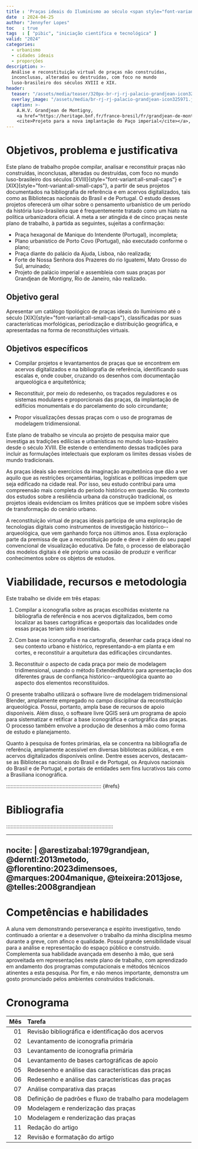 ```yaml
---
title : 'Praças ideais do Iluminismo ao século <span style="font-variant:all-small-caps">XIX</span>'
date  : 2024-04-25
author: "Jennyfer Lopes"
toc   : true
tags  : [ "pibic", "iniciação científica e tecnológica" ]
valid: "2024"
categories:
  - urbanismo
  - cidades ideais
  - proporções
description: >-
  Análise e reconstituição virtual de praças não construídas,
  inconclusas, alteradas ou destruídas, com foco no mundo
  luso-brasileiro dos séculos XVIII e XIX.
header:
  teaser: "/assets/media/teaser/320px-br-rj-rj-palacio-grandjean-icon325971.jpg"
  overlay_image: "/assets/media/br-rj-rj-palacio-grandjean-icon325971.jpg"
  caption: >-
    A.H.V. Grandjean de Montigny,
    <a href="https://heritage.bnf.fr/france-bresil/fr/grandjean-de-montigny">
    <cite>Projeto para a nova implantação do Paço imperial</cite></a>, 1826
---
```


# Objetivos, problema e justificativa #

<!--5000 caracteres-->

Este plano de trabalho propõe compilar, analisar e reconstituir praças
não construídas, inconclusas, alteradas ou destruídas, com foco no mundo
luso-brasileiro dos séculos [XVIII]{style="font-variant:all-small-caps"}
e [XIX]{style="font-variant:all-small-caps"}, a partir de seus projetos
documentados na bibliografia de referência e em acervos digitalizados,
tais como as Bibliotecas nacionais do Brasil e de Portugal. O estudo
desses projetos oferecerá um olhar sobre o pensamento urbanístico de um
período da história luso-brasileira que é frequentemente tratado como um
hiato na política urbanizadora oficial. A meta a ser atingida é de cinco
praças neste plano de trabalho, à partida as seguintes, sujeitas a
confirmação:

- Praça hexagonal de Manique do Intendente (Portugal), incompleta;
- Plano urbanístico de Porto Covo (Portugal), não executado conforme o
  plano;
- Praça diante do palácio da Ajuda, Lisboa, não realizada;
- Forte de Nossa Senhora dos Prazeres do rio Iguatemi, Mato Grosso do
  Sul, arruinado;
- Projeto de palácio imperial e assembleia com suas praças por Grandjean
  de Montigny, Rio de Janeiro, não realizado.

## Objetivo geral ##

Apresentar um catálogo tipológico de praças ideais do Iluminismo até o
século [XIX]{style="font-variant:all-small-caps"},
classificadas por suas características morfológicas,
periodização e distribuição geográfica, e apresentadas na forma de
reconstituições virtuais.


## Objetivos específicos ##

- Compilar projetos e levantamentos de praças que se encontrem em
  acervos digitalizados e na bibliografia de referência, identificando
  suas escalas e, onde couber, cruzando os desenhos com documentação
  arqueológica e arquitetônica;

- Reconstituir, por meio do redesenho, os traçados reguladores e os
  sistemas modulares e proporcionais das praças, da implantação de
  edifícios monumentais e do parcelamento do solo circundante;

- Propor visualizações dessas praças com o uso de programas de
  modelagem tridimensional.

Este plano de trabalho se vincula ao projeto de pesquisa maior que
investiga as tradições edilícias e urbanísticas no mundo luso-brasileiro
desde o século XVIII. Ele estende o entendimento dessas tradições para
incluir as formulações intelectuais que exploram os limites dessas
visões de mundo tradicionais.

As praças ideais são exercícios da imaginação arquitetônica que dão a
ver aquilo que as restrições orçamentárias, logísticas e políticas
impedem que seja edificado na cidade real. Por isso, seu estudo
contribui para uma compreensão mais completa do período histórico em
questão. No contexto dos estudos sobre a resiliência urbana da
construção tradicional, os projetos ideais evidenciam os limites
práticos que se impõem sobre visões de transformação do cenário urbano.

A reconstituição virtual de praças ideais participa de uma exploração de
tecnologias digitais como instrumentos de investigação
histórico--arqueológica, que vem ganhando força nos últimos anos. Essa
exploração parte da premissa de que a reconstituição pode e deve ir além
do seu papel convencional de visualização educativa. De fato, o processo
de elaboração dos modelos digitais é ele próprio uma ocasião de produzir
e verificar conhecimentos sobre os objetos de estudos.


# Viabilidade, recursos e metodologia #

<!--4000 caracteres-->

Este trabalho se divide em três etapas:

1. Compilar a iconografia sobre as praças escolhidas existente na
   bibliografia de referência e nos acervos digitalizados, bem como
   localizar as bases cartográficas e geoportais das localidades onde
   essas praças teriam sido inseridas.

2. Com base na iconografia e na cartografia, desenhar cada
   praça ideal no seu contexto urbano e histórico, representando-a em
   planta e em cortes, e reconstituir a arquitetura das edificações
   circundantes.

3. Reconstituir o aspecto de cada praça por meio de modelagem
   tridimensional, usando o método ExtendedMatrix para apresentação dos
   diferentes graus de confiança histórico--arqueológica quanto ao
   aspecto dos elementos reconstituídos.

O presente trabalho utilizará o software livre de modelagem
tridimensional Blender, amplamente empregado no campo disciplinar da
reconstituição arqueológica. Possui, portanto, ampla base de recursos de
apoio disponíveis. Além disso, o software livre QGIS será um programa de
apoio para sistematizar e retificar a base iconográfica e cartográfica
das praças. O processo também envolve a produção de desenhos à mão como
forma de estudo e planejamento.

Quanto à pesquisa de fontes primárias, ela se concentra na bibliografia
de referência, amplamente acessível em diversas bibliotecas públicas, e
em acervos digitalizados disponíveis online. Dentre esses acervos,
destacam-se as Bibliotecas nacionais do Brasil e de Portugal, os
Arquivos nacionais do Brasil e de Portugal, e portais de entidades sem
fins lucrativos tais como a Brasiliana iconográfica.

:::::::::::::::::::::::::::::::::::::::::::::::::::::::::::::::: {#refs}

# Bibliografia #
<!--2000 caracteres-->
::::::::::::::::::::::::::::::::::::::::::::::::::::::::::::::::::::::::

---
nocite: |
  @arestizabal:1979grandjean, @derntl:2013metodo,
  @florentino:2023dimensoes, @marques:2004manique, @teixeira:2013jose,
  @telles:2008grandjean
---


# Competências e habilidades #

<!--1000 caracteres-->

A aluna vem demonstrando perseverança e espírito investigativo,
tendo continuado a orientar e a desenvolver o trabalho da minha
disciplina mesmo durante a greve, com afinco e qualidade.
Possui grande sensibilidade visual para a análise e representação
do espaço público e construído.
Complementa sua habilidade avançada em desenho à mão, que será
aproveitada em representações neste plano de trabalho, com
aprendizado em andamento dos programas computacionais e métodos técnicos
atinentes a esta pesquisa.
Por fim, e não menos importante, demonstra um gosto pronunciado pelos
ambientes construídos tradicionais.


# Cronograma #

| Mês | Tarefa                                                  |
|----:|:--------------------------------------------------------|
|  01 | Revisão bibliográfica e identificação dos acervos       |
|  02 | Levantamento de iconografia primária                    |
|  03 | Levantamento de iconografia primária                    |
|  04 | Levantamento de bases cartográficas de apoio            |
|  05 | Redesenho e análise das características das praças      |
|  06 | Redesenho e análise das características das praças      |
|  07 | Análise comparativa das praças                          |
|  08 | Definição de padrões e fluxo de trabalho para modelagem |
|  09 | Modelagem e renderização das praças                     |
|  10 | Modelagem e renderização das praças                     |
|  11 | Redação do artigo                                       |
|  12 | Revisão e formatação do artigo                          |
